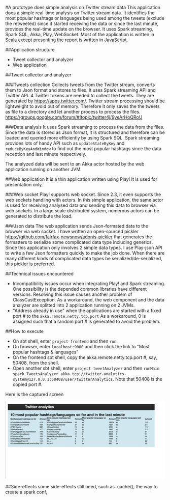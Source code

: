 #A prototype does simple analysis on Twitter stream data
This application does a simple real-time analysis on Twitter stream data.  It identifies the most popular hashtags or languages being used among the tweets (exclude the retweeted) since it started receiving the data or since the last minute, provides the real-time update on the browser.
It uses Spark streaming, Spark SQL, Akka, Play, WebSocket.  Most of the application is written in Scala except presenting the report is written in JavaScript.

##Application structure
* Tweet collector and analyzer
* Web application

##Tweet collector and analyzer

###Tweets collection
Collects tweets from the Twitter stream, converts them to Json format and stores to files.  It uses Spark streaming API and Twitter API.  4 Twitter tokens are needed to collect the tweets.  They are generated by https://apps.twitter.com/.  Twitter stream processing should be lightweight to avoid out of memory.  Therefore it only saves the the tweets as file to a directory and let another process to process the files.  https://groups.google.com/forum/#!topic/twitter4j/9yeArHoQRoU

###Data analysis
It uses Spark streaming to process the data from the files.  Since the data is stored as Json format, it is structured and therefore can be loaded and queried more efficiently by using Spark SQL.  Spark streaming provides lots of handy API such as ```updateStateByKey``` and ```reduceByKeyAndWindow``` to find out the most popular hashtags since the data reception and last minute respectively.

The analyzed data will be sent to an Akka actor hosted by the web application running on another JVM.

##Web application
It is a thin application written using Play!  It is used for presentation only.

###Web socket
Play! supports web socket.  Since 2.3, it even supports the web sockets handling with actors.  In this simple application, the same actor is used for receiving analysed data and sending this data to browser via web sockets.  In a large scale distributed system, numerous actors can be generated to distribute the load.

###Json data
The web application sends Json-formated data to the browser via web socket.  I have written an open-sourced pickler https://github.com/fairfax-newsnow/adonis-pickler that generates the formatters to serialize some complicated data type including generics.  Since this application only involves 2 simple data types.  I use Play-json API to write a few Json formatters quickly to make the job done.  When there are many different kinds of complicated data types be serialized/de-serialized, this pickler is preferred.

##Technical issues encountered
* Incompatibility issues occur when integrating Play! and Spark streaming.  One possibility is the depended common libraries have different versions.  Resolving this issue causes another problem of ClassCastException.  As a workaround, the web component and the data analyzer are splitted into 2 application running on 2 JVMs.
* "Address already in use" when the applications are started with a fixed port # to the ```akka.remote.netty.tcp.port```  As a workaround, 0 is assigned such that a random port # is generated to avoid the problem.

##How to execute
* On sbt shell, enter ```project frontend``` and then ```run```.
* On browser, enter ```localhost:9000``` and then click the link to "Most popular hashtags & languages"
* On the frontend sbt shell, copy the akka.remote.netty.tcp.port #, say, 50408, from the shell.
* Open another sbt shell, enter ```project tweetAnalyzer``` and then ```runMain spark.TweetsAnalyzer akka.tcp://twitter-analytics-system@127.0.0.1:50408/user/twitterAnalytics```.  Note that 50408 is the copied port #.

Here is the captured screen

![alt text](/TwitterAnalytics.png)

##Side-effects
some side-effects still need, such as .cache(), the way to create a spark conf, 

